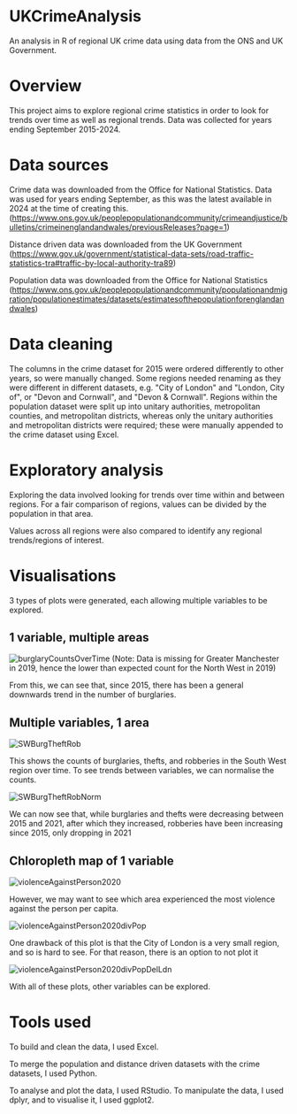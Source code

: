 # UKCrimeAnalysis
An analysis in R of regional UK crime data using data from the ONS and UK Government. 

# Overview
This project aims to explore regional crime statistics in order to look for trends over time as well as regional trends. Data was collected for years ending September 2015-2024.

# Data sources
Crime data was downloaded from the Office for National Statistics. Data was used for years ending September, as this was the latest available in 2024 at the time of creating this.(https://www.ons.gov.uk/peoplepopulationandcommunity/crimeandjustice/bulletins/crimeinenglandandwales/previousReleases?page=1)

Distance driven data was downloaded from the UK Government (https://www.gov.uk/government/statistical-data-sets/road-traffic-statistics-tra#traffic-by-local-authority-tra89)

Population data was downloaded from the Office for National Statistics (https://www.ons.gov.uk/peoplepopulationandcommunity/populationandmigration/populationestimates/datasets/estimatesofthepopulationforenglandandwales)

# Data cleaning
The columns in the crime dataset for 2015 were ordered differently to other years, so were manually changed. Some regions needed renaming as they were different in different datasets, e.g. "City of London" and "London, City of", or "Devon and Cornwall", and "Devon & Cornwall". Regions within the population dataset were split up into unitary authorities, metropolitan counties, and metropolitan districts, whereas only the unitary authorities and metropolitan districts were required; these were manually appended to the crime dataset using Excel.

# Exploratory analysis
Exploring the data involved looking for trends over time within and between regions. For a fair comparison of regions, values can be divided by the population in that area. 

Values across all regions were also compared to identify any regional trends/regions of interest.

# Visualisations
3 types of plots were generated, each allowing multiple variables to be explored.

## 1 variable, multiple areas

![burglaryCountsOverTime](https://github.com/user-attachments/assets/a3d91781-b72f-4773-87ed-c39bd728f2c9)
(Note: Data is missing for Greater Manchester in 2019, hence the lower than expected count for the North West in 2019)

From this, we can see that, since 2015, there has been a general downwards trend in the number of burglaries.

## Multiple variables, 1 area

![SWBurgTheftRob](https://github.com/user-attachments/assets/41530d16-16bb-44ee-bdab-2c56017294c2)

This shows the counts of burglaries, thefts, and robberies in the South West region over time. To see trends between variables, we can normalise the counts.

![SWBurgTheftRobNorm](https://github.com/user-attachments/assets/776f0162-a3e0-4b23-a124-f86bfbecee4d)

We can now see that, while burglaries and thefts were decreasing between 2015 and 2021, after which they increased, robberies have been increasing since 2015, only dropping in 2021

## Chloropleth map of 1 variable

![violenceAgainstPerson2020](https://github.com/user-attachments/assets/6ea29523-92ef-4e5b-a390-eb450e2071c9)

However, we may want to see which area experienced the most violence against the person per capita.

![violenceAgainstPerson2020divPop](https://github.com/user-attachments/assets/2192a2d4-1cdf-4ad2-a900-135aee77429a)

One drawback of this plot is that the City of London is a very small region, and so is hard to see. For that reason, there is an option to not plot it

![violenceAgainstPerson2020divPopDelLdn](https://github.com/user-attachments/assets/4916b9d6-26c2-45df-8916-60dc0cec6c65)

With all of these plots, other variables can be explored.

# Tools used
To build and clean the data, I used Excel.

To merge the population and distance driven datasets with the crime datasets, I used Python.

To analyse and plot the data, I used RStudio. To manipulate the data, I used dplyr, and to visualise it, I used ggplot2.
